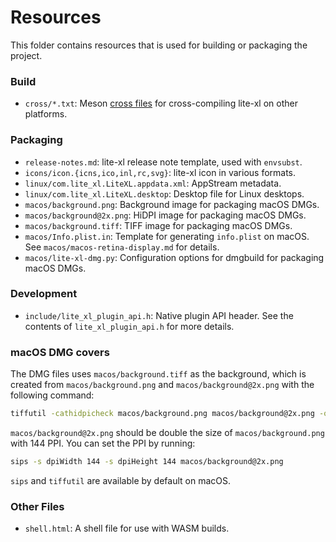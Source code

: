 # Resources

This folder contains resources that is used for building or packaging the project.

### Build

- `cross/*.txt`: Meson [cross files][1] for cross-compiling lite-xl on other platforms.

### Packaging

- `release-notes.md`: lite-xl release note template, used with `envsubst`.
- `icons/icon.{icns,ico,inl,rc,svg}`: lite-xl icon in various formats.
- `linux/com.lite_xl.LiteXL.appdata.xml`: AppStream metadata.
- `linux/com.lite_xl.LiteXL.desktop`: Desktop file for Linux desktops.
- `macos/background.png`: Background image for packaging macOS DMGs.
- `macos/background@2x.png`: HiDPI image for packaging macOS DMGs.
- `macos/background.tiff`: TIFF image for packaging macOS DMGs.
- `macos/Info.plist.in`: Template for generating `info.plist` on macOS. See `macos/macos-retina-display.md` for details.
- `macos/lite-xl-dmg.py`: Configuration options for dmgbuild for packaging macOS DMGs.

### Development

- `include/lite_xl_plugin_api.h`: Native plugin API header. See the contents of `lite_xl_plugin_api.h` for more details.

### macOS DMG covers

The DMG files uses `macos/background.tiff` as the background, which is created from
`macos/background.png` and `macos/background@2x.png` with the following command:

```sh
tiffutil -cathidpicheck macos/background.png macos/background@2x.png -out macos/background.tiff
```

`macos/background@2x.png` should be double the size of `macos/background.png` with 144 PPI.
You can set the PPI by running:

```sh
sips -s dpiWidth 144 -s dpiHeight 144 macos/background@2x.png
```

`sips` and `tiffutil` are available by default on macOS.

### Other Files

- `shell.html`: A shell file for use with WASM builds.


[1]: https://mesonbuild.com/Cross-compilation.html
